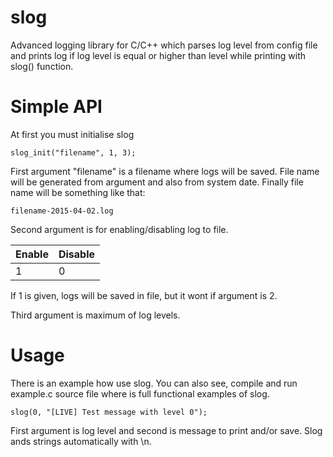 # slog
Advanced logging library for C/C++ which parses log level from config file and prints log if log level is equal or higher than level while printing with slog() function.

# Simple API
At first you must initialise slog
```
slog_init("filename", 1, 3);
```
First argument "filename" is a filename where logs will be saved.
File name will be generated from argument and also from system date.
Finally file name will be something like that:
```
filename-2015-04-02.log
```

Second argument is for enabling/disabling log to file.

Enable   | Disable
---------|---------
1        | 0

If 1 is given, logs will be saved in file, but it wont if argument is 2.

Third argument is maximum of log levels.

# Usage
There is an example how use slog. You can also see, compile and run example.c source file where is full functional examples of slog.
```
slog(0, "[LIVE] Test message with level 0");
```
First argument is log level and second is message to print and/or save. Slog ands strings automatically with \n.
